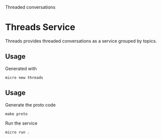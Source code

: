Threaded conversations

# Threads Service

Threads provides threaded conversations as a service grouped by topics.

## Usage

Generated with

```
micro new threads
```

## Usage

Generate the proto code

```
make proto
```

Run the service

```
micro run .
```
